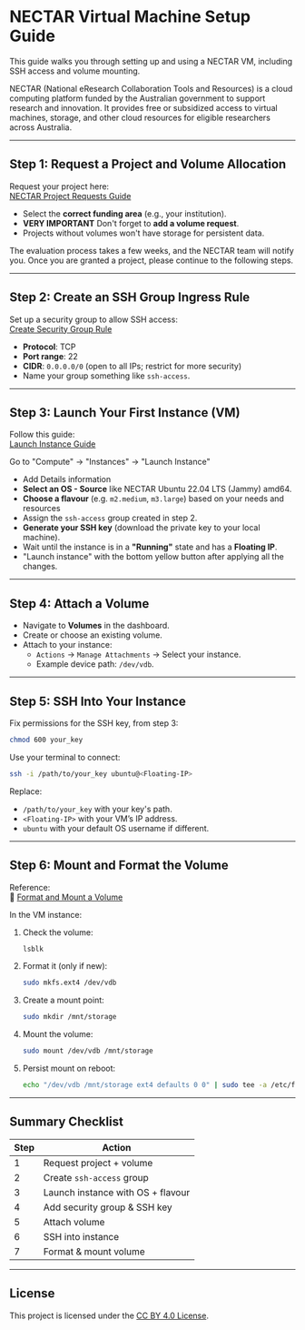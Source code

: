 # NECTAR Virtual Machine Setup Guide

This guide walks you through setting up and using a NECTAR VM, including SSH access and volume mounting.    

NECTAR (National eResearch Collaboration Tools and Resources) is a cloud computing platform funded by the Australian government to support research and innovation. It provides free or subsidized access to virtual machines, storage, and other cloud resources for eligible researchers across Australia.

---

##  Step 1: Request a Project and Volume Allocation

Request your project here:  
[NECTAR Project Requests Guide](https://support.ehelp.edu.au/support/solutions/articles/6000068044-project-trials-project-requests-and-managing-an-allocation)

- Select the **correct funding area** (e.g., your institution).
- **VERY IMPORTANT** Don't forget to **add a volume request**.
- Projects without volumes won't have storage for persistent data.

The evaluation process takes a few weeks, and the NECTAR team will notify you. Once you are granted a project, please continue to the following steps.          

---

## Step 2: Create an SSH Group Ingress Rule

Set up a security group to allow SSH access:  
[Create Security Group Rule](https://tutorials.rc.nectar.org.au/sec-groups-101/03-create)

- **Protocol**: TCP  
- **Port range**: 22  
- **CIDR**: `0.0.0.0/0` (open to all IPs; restrict for more security)  
- Name your group something like `ssh-access`.

---

## Step 3: Launch Your First Instance (VM)

Follow this guide:  
[Launch Instance Guide](https://tutorials.rc.nectar.org.au/launching-virtual-machines/02-launch-dialog)

Go to "Compute" → "Instances" → "Launch Instance"
- Add Details information
- **Select an OS - Source** like NECTAR Ubuntu 22.04 LTS (Jammy) amd64.
- **Choose a flavour** (e.g. `m2.medium`, `m3.large`) based on your needs and resources
- Assign the `ssh-access` group created in step 2.
- **Generate your SSH key** (download the private key to your local machine).
- Wait until the instance is in a **"Running"** state and has a **Floating IP**.
- "Launch instance" with the bottom yellow button after applying all the changes.

---

## Step 4: Attach a Volume

- Navigate to **Volumes** in the dashboard.
- Create or choose an existing volume.
- Attach to your instance:
  - `Actions` → `Manage Attachments` → Select your instance.
  - Example device path: `/dev/vdb`.

---

## Step 5: SSH Into Your Instance

Fix permissions for the SSH key, from step 3:
```bash
chmod 600 your_key
```

Use your terminal to connect:

```bash
ssh -i /path/to/your_key ubuntu@<Floating-IP>
```

Replace:
- `/path/to/your_key` with your key's path.
- `<Floating-IP>` with your VM’s IP address.
- `ubuntu` with your default OS username if different.

---

## Step 6: Mount and Format the Volume

Reference:  
🔗 [Format and Mount a Volume](https://tutorials.rc.nectar.org.au/volume-storage/04-format-mount)

In the VM instance: 

1. Check the volume:
    ```bash
    lsblk
    ```

2. Format it (only if new):
    ```bash
    sudo mkfs.ext4 /dev/vdb
    ```

3. Create a mount point:
    ```bash
    sudo mkdir /mnt/storage
    ```

4. Mount the volume:
    ```bash
    sudo mount /dev/vdb /mnt/storage
    ```

5. Persist mount on reboot:
    ```bash
    echo "/dev/vdb /mnt/storage ext4 defaults 0 0" | sudo tee -a /etc/fstab
    ```

---

## Summary Checklist

| Step | Action |
|------|--------|
| 1 | Request project + volume |
| 2 | Create `ssh-access` group |
| 3 | Launch instance with OS + flavour |
| 4 | Add security group & SSH key |
| 5 | Attach volume |
| 6 | SSH into instance |
| 7 | Format & mount volume |

---

## License

This project is licensed under the [CC BY 4.0 License](https://creativecommons.org/licenses/by/4.0/).
